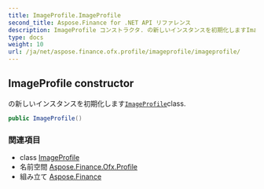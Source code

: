 ```yaml
---
title: ImageProfile.ImageProfile
second_title: Aspose.Finance for .NET API リファレンス
description: ImageProfile コンストラクタ. の新しいインスタンスを初期化しますImageProfileclass.
type: docs
weight: 10
url: /ja/net/aspose.finance.ofx.profile/imageprofile/imageprofile/
---
```

## ImageProfile constructor

の新しいインスタンスを初期化します[`ImageProfile`](../)class.

```csharp
public ImageProfile()
```

### 関連項目

* class [ImageProfile](../)
* 名前空間 [Aspose.Finance.Ofx.Profile](../../imageprofile/)
* 組み立て [Aspose.Finance](../../../)


